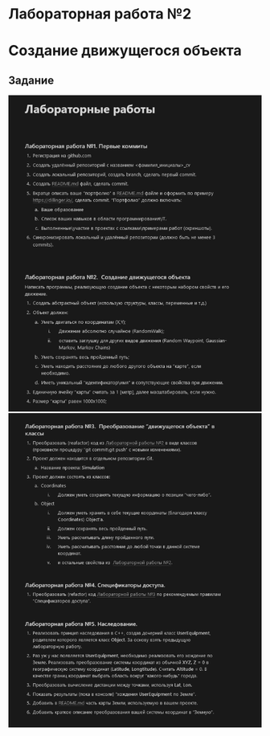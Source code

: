# Лабораторная работа №2
# Создание движущегося объекта

## Задание
<img src = "lab_1_2.png">

<img src = "lab_3_4_5.png">
